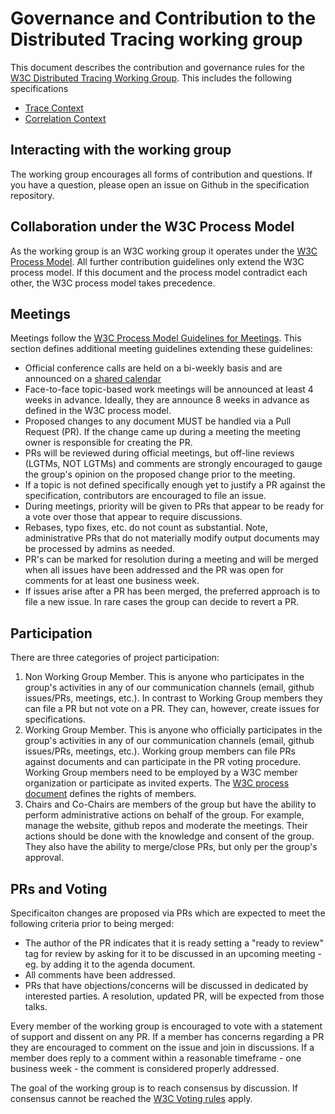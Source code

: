 # Governance and Contribution to the Distributed Tracing working group

This document describes the contribution and governance rules for the [W3C Distributed Tracing Working Group](https://www.w3.org/2018/distributed-tracing/). This includes the following specifications

- [Trace Context](https://github.com/w3c/trace-context)
- [Correlation Context](https://github.com/w3c/correlation-context)

## Interacting with the working group

The working group encourages all forms of contribution and questions. If you have a question, please open an issue on Github in the specification repository. 

## Collaboration under the W3C Process Model

As the working group is an W3C working group it operates under the [W3C Process Model](https://www.w3.org/2018/Process-20180201/). All further contribution guidelines only extend the W3C process model. If this document and the process model contradict each other, the W3C process model takes precedence.


## Meetings

Meetings follow the [W3C Process Model Guidelines for Meetings](https://www.w3.org/2018/Process-20180201/#GeneralMeetings). This section defines additional meeting guidelines extending these guidelines:

- Official conference calls are held on a bi-weekly basis and are announced on a [shared calendar](https://calendar.google.com/calendar/embed?src=dynatrace.com_5a09qhua6fh7jb23h7vdjg6veg%40group.calendar.google.com)
- Face-to-face topic-based work meetings will be announced at least 4 weeks in advance. Ideally, they are announce 8 weeks in advance as defined in the W3C process model. 
- Proposed changes to any document MUST be handled via a Pull Request (PR). If the change came up during a meeting the meeting owner is responsible for creating the PR.
- PRs will be reviewed during official meetings, but off-line reviews (LGTMs, NOT LGTMs) and comments are strongly encouraged to gauge the group's opinion on the proposed change prior to the meeting.
- If a topic is not defined specifically enough yet to justify a PR against the specification, contributors are encouraged to file an issue. 
- During meetings, priority will be given to PRs that appear to be ready for a vote over those that appear to require discussions.
- Rebases, typo fixes, etc. do not count as substantial. Note, administrative PRs that do not materially modify output documents may be processed by admins as needed.
- PR's can be marked for resolution during a meeting and will be merged when all issues have been addressed and the PR was open for comments for at least one business week. 
- If issues arise after a PR has been merged, the preferred approach is to file a new issue. In rare cases the group can decide to revert a PR.

## Participation  

There are three categories of project participation:

1. Non Working Group Member. This is anyone who  participates in the group's activities in any of our communication channels (email, github issues/PRs, meetings, etc.). In contrast to Working Group members they can file a PR but not vote on a PR. They can, however, create issues for specifications. 
2. Working Group Member. This is anyone who officially participates in the group's activities in any of our communication channels (email, github issues/PRs, meetings, etc.). Working group members can file PRs against documents and can participate in the PR voting procedure. Working Group members need to be employed by a W3C member organization or participate as invited experts. The [W3C process document](https://www.w3.org/2018/Process-20180201/#MemberBenefits) defines the rights of members. 
3. Chairs and Co-Chairs are members of the group but have the ability to perform administrative actions on behalf of the group. For example, manage the website, github repos and moderate the meetings. Their actions should be done with the knowledge and consent of the group. They also have the ability to merge/close PRs, but only per the group's approval. 

## PRs and Voting

Specificaiton changes are proposed via PRs which are expected to meet the following criteria prior to being merged:

- The author of the PR indicates that it is ready setting a "ready to review" tag for review by asking for it to be discussed in an upcoming meeting - eg. by adding it to the agenda document.
- All comments have been addressed.
- PRs that have objections/concerns will be discussed in dedicated by interested parties. A resolution, updated PR, will be expected from those talks.

Every member of the working group is encouraged to vote with a statement of support and dissent on any PR. If a member has concerns regarding a PR they are encouraged to comment on the issue and join in discussions. If a member does reply to a comment within a reasonable timeframe - one business week - the comment is considered properly addressed. 

The goal of the working group is to reach consensus by discussion. If consensus cannot be reached the [W3C Voting rules](https://www.w3.org/2018/Process-20180201/#Votes) apply. 
